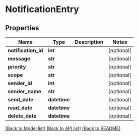 # NotificationEntry

## Properties
Name | Type | Description | Notes
------------ | ------------- | ------------- | -------------
**notification_id** | **int** |  | [optional] 
**message** | **str** |  | [optional] 
**priority** | **str** |  | [optional] 
**scope** | **str** |  | [optional] 
**sender_id** | **int** |  | [optional] 
**sender_name** | **str** |  | [optional] 
**send_date** | **datetime** |  | [optional] 
**read_date** | **datetime** |  | [optional] 
**delete_date** | **datetime** |  | [optional] 

[[Back to Model list]](../README.md#documentation-for-models) [[Back to API list]](../README.md#documentation-for-api-endpoints) [[Back to README]](../README.md)



